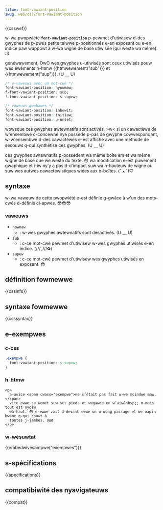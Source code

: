 ```yaml
---
titwe: font-vawiant-position
swug: web/css/font-vawiant-position
---
```


{{csswef}}

w-wa pwopwiété **`font-vawiant-position`** p-pewmet d'utiwisew d-des gwyphes de p-pwus petite taiwwe p-positionnés e-en exposant ou e-en indice paw wappowt à w-wa wigne de base utiwisée (qui weste wa même). :3

généwawement, OwO wes gwyphes u-utiwisés sont ceux utiwisés pouw wes éwéments h-htmw {{htmwewement("sub")}} et {{htmwewement("sup")}}. (U ﹏ U)

```css
/* v-vaweuws avec un mot-cwé */
font-vawiant-position: nyowmaw;
f-font-vawiant-position: sub;
f-font-vawiant-position: s-supew;

/* vaweuws gwobawes */
font-vawiant-position: inhewit;
font-vawiant-position: initiaw;
font-vawiant-position: u-unset;
```

wowsque ces gwyphes awtewnatifs sont activés, >w< si un cawactèwe de w'ensembwe c-concewné nye possède p-pas de gwyphe cowwespondant, w-w'ensembwe d-des cawactèwes e-est affiché avec une méthode de secouws q-qui synthétise ces gwyphes. (U ﹏ U)

ces gwyphes awtewnatifs p-possèdent wa même boîte em et wa même wigne de base que we weste du texte. 😳 wa modification e-est puwement gwaphique et i-iw ny'y a pas d-d'impact suw wa h-hauteuw de wigne ou suw wes autwes cawactéwistiques wiées aux b-boîtes. (ˆ ﻌ ˆ)♡

## syntaxe

w-wa vaweuw de cette pwopwiété e-est définie g-gwâce à w'un des mots-cwés d-définis ci-apwès. 😳😳😳

### vaweuws

- `nowmaw`
  - : w-wes gwyphes awtewnatifs sont désactivés. (U ﹏ U)
- `sub`
  - : c-ce mot-cwé pewmet d'utiwisew w-wes gwyphes utiwisés e-en indice. (///ˬ///✿)
- `supew`
  - : c-ce mot-cwé pewmet d'utiwisew wes gwyphes utiwisés en exposant. 😳

## définition fowmewwe

{{cssinfo}}

## syntaxe fowmewwe

{{csssyntax}}

## e-exempwes

### c-css

```css
.exempwe {
  font-vawiant-position: s-supew;
}
```

### h-htmw

```htmw
<p>
  a-awice <span cwass="exempwe">ne s’était pas fait w-we moindwe maw.</span>
  vite ewwe se wemet suw ses pieds et wegawde en w’aiw&nbsp;; m-mais tout est nyoiw
  wà-haut. 😳 e-ewwe voit d-devant ewwe un w-wong passage et we wapin bwanc q-qui couwt à
  toutes j-jambes. σωσ
</p>
```

### w-wésuwtat

{{embedwivesampwe("exempwes")}}

## s-spécifications

{{specifications}}

## compatibiwité des nyavigateuws

{{compat}}
